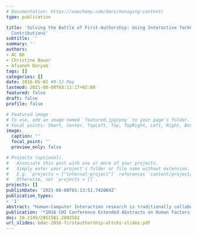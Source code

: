 ```yaml
---
# Documentation: https://wowchemy.com/docs/managing-content/
type: publication

title: 'Solving the Battle of First-Authorship: Using Interactive Technology to Highlight
  Contributions'
subtitle: ''
summary: ''
authors:
- AC BD
- Christine Bauer
- Afsaneh Doryab
tags: []
categories: []
date: 2016-05-01 #9-12 May
lastmod: 2021-08-08T03:11:17+02:00
featured: false
draft: false
profile: false

# Featured image
# To use, add an image named `featured.jpg/png` to your page's folder.
# Focal points: Smart, Center, TopLeft, Top, TopRight, Left, Right, BottomLeft, Bottom, BottomRight.
image:
  caption: ''
  focal_point: ''
  preview_only: false

# Projects (optional).
#   Associate this post with one or more of your projects.
#   Simply enter your project's folder or file name without extension.
#   E.g. `projects = ["internal-project"]` references `content/project/deep-learning/index.md`.
#   Otherwise, set `projects = []`.
projects: []
publishDate: '2021-08-08T01:13:51.742084Z'
publication_types:
- '1'
abstract: "Human-Computer Interaction research is traditionally collaborative. However, the current authorship model – i.e., placing authors’ names in a particular order – makes the contributions of collaborators who are not the “first author” (or not mentioned) less visible which negatively affects career paths. Still, if smaller and larger contributions are equally rewarded with a “good” position in the author list, a researcher’s achievements may be overrated. We suggest a solution with interactive technology to highlight contributions. The benefits include high visibility of contributions, in-situ access to in-depth researcher profiles, in situ access to similar work by the contributors, and low incentive for artificial credits."
publication: '*2016 CHI Conference Extended Abstracts on Human Factors in Computing  Systems*'
doi: 10.1145/2851581.2892582
url_slides: bdac-2016-firstauthorship-altchi-slides.pdf
---
```

